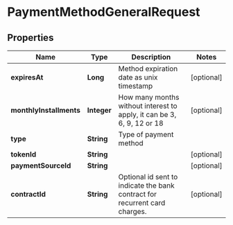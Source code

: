 

# PaymentMethodGeneralRequest

## Properties

Name | Type | Description | Notes
------------ | ------------- | ------------- | -------------
**expiresAt** | **Long** | Method expiration date as unix timestamp |  [optional]
**monthlyInstallments** | **Integer** | How many months without interest to apply, it can be 3, 6, 9, 12 or 18 |  [optional]
**type** | **String** | Type of payment method | 
**tokenId** | **String** |  |  [optional]
**paymentSourceId** | **String** |  |  [optional]
**contractId** | **String** | Optional id sent to indicate the bank contract for recurrent card charges. |  [optional]




